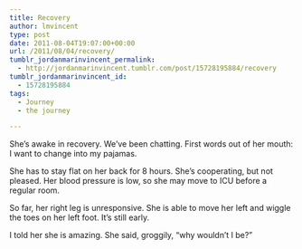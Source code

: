 ```yaml
---
title: Recovery
author: lmvincent
type: post
date: 2011-08-04T19:07:00+00:00
url: /2011/08/04/recovery/
tumblr_jordanmarinvincent_permalink:
  - http://jordanmarinvincent.tumblr.com/post/15728195884/recovery
tumblr_jordanmarinvincent_id:
  - 15728195884
tags:
  - Journey
  - the journey

---
```

She&rsquo;s awake in recovery. We&rsquo;ve been chatting. First words out of her mouth: I want to change into my pajamas.

She has to stay flat on her back for 8 hours. She&rsquo;s cooperating, but not pleased. Her blood pressure is low, so she may move to ICU before a regular room.

So far, her right leg is unresponsive. She is able to move her left and wiggle the toes on her left foot. It&rsquo;s still early.

I told her she is amazing. She said, groggily, &ldquo;why wouldn&rsquo;t I be?&rdquo;